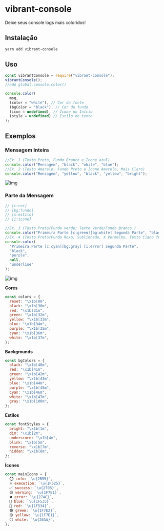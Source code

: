 # vibrant-console

Deixe seus console logs mais coloridos!

## Instalação
```bash 
yarn add vibrant-console
```

## Uso

```js
const vibrantConsole = require("vibrant-console");
vibrantConsole();
//add global.console.color()

console.color(
  msg,
  (color = "white"), // Cor da fonte
  (bgColor = "black"), // Cor do fundo
  (icon = undefined), // Ícone no Início
  (style = undefined) // Estilo do texto
);
```

## Exemplos

### Mensagem Inteira

```js
//Ex. 1 (Texto Preto, Fundo Branco e Ícone azul)
console.color("Mensagem", "black", "white", "blue");
//Ex. 2 (Texto Amarelo, Fundo Preto e Ícone Amarelo, Mais Claro)
console.color("Mensagem", "yellow", "black", "yellow", "bright");
```

![img](https://github.com/gugacarbo/vibrant-console/blob/master/readme/messageEx1_Ex2.jpeg?raw=true)

### Parte da Mensagem

```js
// [c:cor]
// [bg:fundo]
// [s:estilo]
// [i:icone]

//Ex. 3 (Texto Preto/Fundo verde; Texto Verde/Fundo Branco )
console.color("Primeira Parte [c:green][bg:white] Segunda Parte", "black", "green");
//Ex. 4 (Texto Preto/Fundo Roxo, Sublinhado, X Vermelho, Texto Ciano fundo cinza)
console.color(
  "Primeira Parte [c:cyan][bg:gray] [i:error] Segunda Parte",
  "black",
  "purple",
  null,
  "underline"
);
```

![img](https://github.com/gugacarbo/vibrant-console/blob/master/readme/messageEx3_Ex4.jpeg?raw=true)

**Cores**

```js
const colors = {
  reset: "\x1b[0m",
  black: "\x1b[30m",
  red: "\x1b[31m",
  green: "\x1b[32m",
  yellow: "\x1b[33m",
  blue: "\x1b[34m",
  purple: "\x1b[35m",
  cyan: "\x1b[36m",
  white: "\x1b[37m",
};
```

**Backgrounds**

```js
const bgColors = {
  black: "\x1b[40m",
  red: "\x1b[41m",
  green: "\x1b[42m",
  yellow: "\x1b[43m",
  blue: "\x1b[44m",
  purple: "\x1b[45m",
  cyan: "\x1b[46m",
  white: "\x1b[47m",
  gray: "\x1b[100m",
};
```

**Estilos**

```js
const fontStyles = {
  bright: "\x1b[1m",
  dim: "\x1b[2m",
  underscore: "\x1b[4m",
  blink: "\x1b[5m",
  reverse: "\x1b[7m",
  hidden: "\x1b[8m",
};
```

**Ícones**

```js
const mainIcons = {
  ⭕ info: `\u{2B55}`,
  🔥 execution: `\u{1F525}`,
  ✅ success: `\u{2705}`,
  🟡 warning: `\u{1F7E1}`,
  ❌ error: `\u{274C}`,
  🔵 blue: `\u{1F535}`,
  🔴 red: `\u{1F534}`,
  🟢 green: `\u{1F7E2}`,
  🟡 yellow: `\u{1F7E1}`,
  ⚪ white: `\u{26AA}`,
};
```
